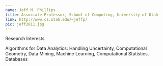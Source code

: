 ```yaml
---
name: Jeff M. Phillips
title: Associate Professor, School of Computing, University of Utah
link: http://www.cs.utah.edu/~jeffp/
pic: jeff2011.jpg
---
```


Research Interests

Algorithms for Data Analytics: Handling Uncertainty, Computational Geometry, Data Mining, Machine Learning, Computational Statistics, Databases